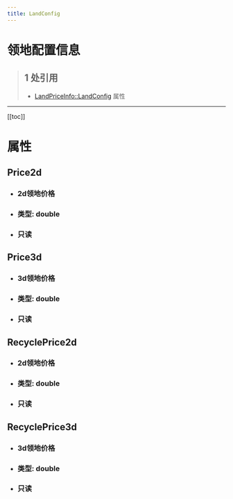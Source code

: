 ```yaml
---
title: LandConfig
---
```


# 领地配置信息

> ## 1 处引用
> - [LandPriceInfo::LandConfig](../types/LandPriceInfo.md#LandConfig) 属性
---

[[toc]]

# 属性
## Price2d
- ### 2d领地价格
- ### 类型: double
- ### 只读
## Price3d
- ### 3d领地价格
- ### 类型: double
- ### 只读
## RecyclePrice2d
- ### 2d领地价格
- ### 类型: double
- ### 只读
## RecyclePrice3d
- ### 3d领地价格
- ### 类型: double
- ### 只读